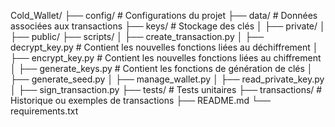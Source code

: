 Cold_Wallet/
├── config/              # Configurations du projet
├── data/                # Données associées aux transactions
├── keys/                # Stockage des clés
│   ├── private/
│   ├── public/
├── scripts/
│   ├── create_transaction.py
│   ├── decrypt_key.py        # Contient les nouvelles fonctions liées au déchiffrement
│   ├── encrypt_key.py        # Contient les nouvelles fonctions liées au chiffrement
│   ├── generate_keys.py      # Contient les fonctions de génération de clés
│   ├── generate_seed.py
│   ├── manage_wallet.py
│   ├── read_private_key.py
│   ├── sign_transaction.py
├── tests/               # Tests unitaires
├── transactions/        # Historique ou exemples de transactions
├── README.md
└── requirements.txt
